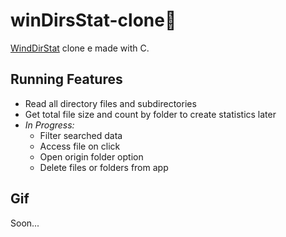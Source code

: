 # winDirsStat-clone📂
[WindDirStat](https://windirstat.net/) clone e made with C.

## Running Features
- Read all directory files and subdirectories
- Get total file size and count by folder to create statistics later
- *In Progress:*
   - Filter searched data
   - Access file on click
   - Open origin folder option
   - Delete files or folders from app

## Gif
Soon...
